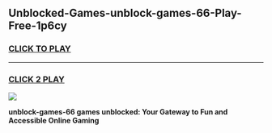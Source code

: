 
## Unblocked-Games-unblock-games-66-Play-Free-1p6cy
<h3>
<a href="https://premium76.site?title=unblock-games-66&ref=15A">CLICK TO PLAY</a></h3>
<hr>

<h3>
<a href="https://premium76.site?title=unblock-games-66&ref=15A">CLICK 2 PLAY</a>
  
</h3>

<a href="https://premium76.site?title=unblock-games-66&ref=15A"><img src="https://clearcache.store/games.png"></a>


**unblock-games-66 games unblocked: Your Gateway to Fun and Accessible Online Gaming**
